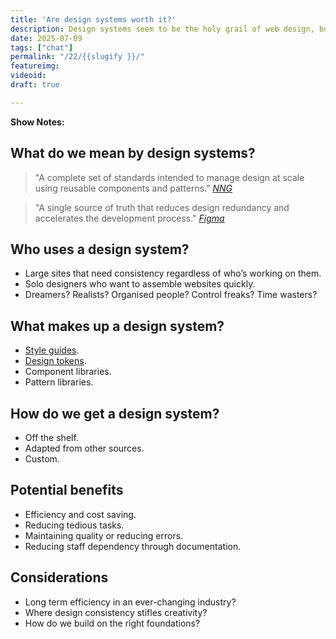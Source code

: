 ```yaml
---
title: 'Are design systems worth it?'
description: Design systems seem to be the holy grail of web design, but are they worth the trouble? 
date: 2025-07-09
tags: ["chat"]
permalink: "/22/{{slugify }}/"
featureimg: 
videoid: 
draft: true

---
```


 **Show Notes:**

## What do we mean by design systems?
  
<blockquote>"A complete set of standards intended to manage design at scale using reusable components and patterns."
<cite><a href="https://www.nngroup.com/articles/design-systems-101/"><abr title="Nielsen Norman Group">NNG</abr></a> </cite> </blockquote>

<blockquote>"A single source of truth that reduces design redundancy and accelerates the development process."
<cite><a href="https://www.figma.com/blog/design-systems-101-what-is-a-design-system/">Figma</a> </cite> </blockquote>
 
## Who uses a design system?

- Large sites that need consistency regardless of who’s working on them.
- Solo designers who  want to assemble websites quickly.
- Dreamers? Realists? Organised people? Control freaks? Time wasters?

## What makes up a design system?

- [Style guides](https://www.nngroup.com/articles/design-systems-vs-style-guides/).
- [Design tokens](https://docs.tokens.studio/fundamentals/design-tokens).
- Component libraries.
- Pattern libraries.

## How do we get a design system?

- Off the shelf.
- Adapted from other sources.
- Custom.

## Potential benefits

- Efficiency and cost saving.
- Reducing tedious tasks.
- Maintaining quality or reducing errors.
- Reducing staff dependency through documentation.

## Considerations

- Long term efficiency in an ever-changing industry?
- Where design consistency stifles creativity?
- How do we build on the right foundations?

